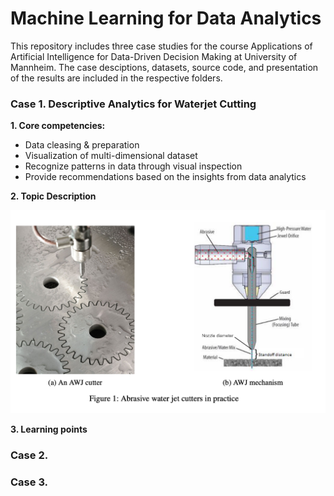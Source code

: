 # Machine Learning for Data Analytics
This repository includes three case studies for the course Applications of Artificial Intelligence for Data-Driven Decision Making at University of Mannheim. The case desciptions, datasets, source code, and presentation of the results are included in the respective folders.

### Case 1. Descriptive Analytics for Waterjet Cutting
**1. Core competencies:**
- Data cleasing & preparation
- Visualization of multi-dimensional dataset 
- Recognize patterns in data through visual inspection
- Provide recommendations based on the insights from data analytics

**2. Topic Description**

![image](https://github.com/sonpnt/Machine-Learning-for-Analytics/blob/main/Descriptive%20analytics%20for%20waterjet%20cutting/descriptive_waterjet.png)

**3. Learning points**


### Case 2. 


### Case 3. 


